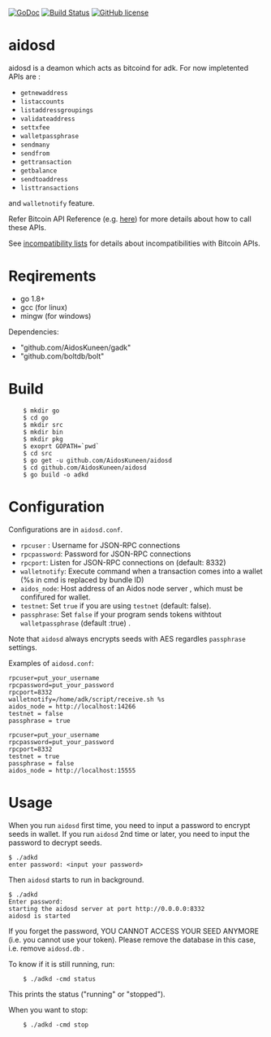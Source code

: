 [![GoDoc](https://godoc.org/github.com/AidosKuneen/aidosd?status.svg)](https://godoc.org/github.com/AidosKuneen/aidosd)
[![Build Status](https://travis-ci.org/AidosKuneen/aidosd.svg?branch=master)](https://travis-ci.org/AidosKuneen/aidosd)
[![GitHub license](https://img.shields.io/badge/license-MIT-blue.svg)](https://raw.githubusercontent.com/AidosKuneen/aidosd/LICENSE)
# aidosd

aidosd is a deamon which acts as bitcoind for adk. For now impletented APIs are :

* `getnewaddress`
* `listaccounts`
* `listaddressgroupings`
* `validateaddress`
* `settxfee`
* `walletpassphrase`
* `sendmany`
* `sendfrom`
* `gettransaction`
* `getbalance`
* `sendtoaddress`
* `listtransactions`

and `walletnotify` feature.

Refer Bitcoin API Reference (e.g. [here](https://bitcoin.org/en/developer-reference#rpcs)) for more details
about how to call these APIs.


See [incompatibility lists](https://github.com/AidosKuneen/aidosd/blob/master/incompatibilities.md)
for details about incompatibilities with Bitcoin APIs.

# Reqirements

* go 1.8+
* gcc (for linux)
* mingw (for windows)

Dependencies:
* "github.com/AidosKuneen/gadk"
* "github.com/boltdb/bolt"


# Build

```
	$ mkdir go
	$ cd go
	$ mkdir src
	$ mkdir bin
	$ mkdir pkg
	$ exoprt GOPATH=`pwd`
	$ cd src
	$ go get -u github.com/AidosKuneen/aidosd
	$ cd github.com/AidosKuneen/aidosd
	$ go build -o adkd
```

# Configuration

Configurations are in `aidosd.conf`.

 * `rpcuser` : Username for JSON-RPC connections 
 * `rpcpassword`: Password for JSON-RPC connections 
 * `rpcport`: Listen for JSON-RPC connections on <port> (default: 8332) 
 * `walletnotify`: Execute command when a  transaction comes into a wallet (%s in cmd is replaced by bundle ID) 
 * `aidos_node`: Host address of an Aidos node server , which must be confifured  for wallet.
 * `testnet`: Set `true` if you are using `testnet` (default: false).
 * `passphrase`: Set `false` if your program sends tokens withtout `walletpassphrase` (default :true) .

Note that `aidosd` always encrypts seeds with AES regardles `passphrase` settings. 

Examples of `aidosd.conf`:

```
rpcuser=put_your_username
rpcpassword=put_your_password
rpcport=8332
walletnotify=/home/adk/script/receive.sh %s
aidos_node = http://localhost:14266
testnet = false
passphrase = true
```

```
rpcuser=put_your_username
rpcpassword=put_your_password
rpcport=8332
testnet = true
passphrase = false
aidos_node = http://localhost:15555
```


# Usage

When you run `aidosd` first time, you need to input a password to encrypt seeds in wallet.
If you run `aidosd` 2nd time or later, you need to input the password to decrypt seeds.

```
$ ./adkd
enter password: <input your password> 
```

Then `aidosd` starts to run in background.

```
$ ./adkd
Enter password: 
starting the aidosd server at port http://0.0.0.0:8332
aidosd is started
```

If you forget the password, YOU CANNOT ACCESS YOUR SEED ANYMORE (i.e. you cannot use your token).
Please remove the database in this case, i.e. remove `aidosd.db` .



To know if it is still running, run:

```
	$ ./adkd -cmd status
```

This prints the status ("running" or "stopped").


When you want to stop:

```
	$ ./adkd -cmd stop
```
